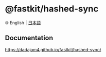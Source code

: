
# @fastkit/hashed-sync

🌐 English | [日本語](https://github.com/dadajam4/fastkit/blob/main/packages/hashed-sync/README-ja.md)

## Documentation
https://dadajam4.github.io/fastkit/hashed-sync/

